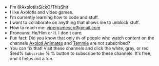- I'm @AxolotlIsSickOfThisShit
- I like Axolotls and video games.
- I’m currently learning how to code and stuff.
- I want to collaborate on anything that allows me to unblock stuff.
- How to reach me: vipergamesco@gmail.com
- Pronouns: He/Him or It. I don't care.
- Fun fact: Did you know that only `0%` of people who watch content on the channels [Axolotl Animates](https://www.youtube.com/@axolotldrawsandgames) and [Temmie](https://www.youtube.com/@temmieshorts) are not subscribed?
- You can fix that! Visit these channels and click the white, gray, or red $red% `Subscribe` % % button to subscribe to these channels. It's free, and it helps out a ton.

<!---
AxolotlIsSickOfThisShit/AxolotlIsSickOfThisShit is a ✨ special ✨ repository because its `README.md` (this file) appears on your GitHub profile.
You can click the Preview link to take a look at your changes.
--->

